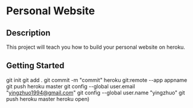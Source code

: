 # Personal Website

## Description

This project will teach you how to build your personal website on heroku.

## Getting Started

git init
git add .
git commit -m "commit"
heroku git:remote --app appname
git push heroku master
git config --global user.email "yingzhuo1994@gmail.com"
git config --global user.name "yingzhuo"
git push heroku master
heroku open)